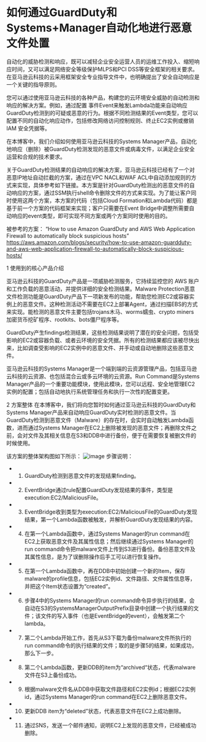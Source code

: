 # 如何通过GuardDuty和Systems+Manager自动化地进行恶意文件处置
自动化的威胁检测和响应，既可以减轻企业安全运营人员的运维工作投入、缩短响应时间，又可以满足网络安全等级保护MLPS和PCI DSS等安全框架的相关要求。在亚马逊云科技的云采用框架安全专业指导文件中，也明确提出了安全自动响应是一个关键的指导原则。

您可以通过使用亚马逊云科技的各种产品，构建您的云环境安全威胁的自动检测和响应的解决方案。例如，通过配置 事件Event来触发Lambda功能来自动响应GuardDuty检测到的可疑或恶意的行为。根据不同检测结果的Event类型，您可以配置不同的自动化响应动作，包括修改网络访问控制规则、终止EC2实例或撤销IAM 安全凭据等。

在本博客中，我们介绍如何使用亚马逊云科技的Systems Manager产品，自动化地响应（删除）被GuardDuty检测发现的恶意文件或病毒文件，以满足企业安全运营和合规的技术要求。

关于GuardDuty检测结果的自动响应的解决方案，亚马逊云科技已经有了一个对恶意IP地址自动拦截的方案，通过在VPC NACL和WAF ACL中自动添加规则的方式来实现，具体参考如下链接。本方案是针对GuardDuty检测出的恶意文件的自动响应的方案，通过SSM执行shell命令删除文件的方式来实现。为了能让客户同时使用这两个方案，本方案的代码（包括Cloud Formation和Lambda代码）都是基于前一个方案的代码框架来实现；客户只需要在Event Bridge中调整所需要自动响应的event类型，即可实现不同方案或两个方案同时使用的目的。

被参考的方案：
“How to use Amazon GuardDuty and AWS Web Application Firewall to automatically block suspicious hosts”
https://aws.amazon.com/blogs/security/how-to-use-amazon-guardduty-and-aws-web-application-firewall-to-automatically-block-suspicious-hosts/


1 使用到的核心产品介绍

亚马逊云科技的GuardDuty产品是一项威胁检测服务，它持续监控您的 AWS 账户和工作负载的恶意活动，并提供详细的安全检测结果。Malware Protection恶意文件检测功能是GuardDuty产品下一项新发布的功能，帮助您检测EC2或容器实例上的恶意文件。这种检测活动不需要在EC2上部署Agent，通过扫描EBS的方式来实现。能检测的恶意文件主要包括trojans木马、worms蠕虫、crypto miners 加密货币挖矿程序、rootkits、bots僵尸程序等。

GuardDuty产生findings检测结果，这些检测结果说明了潜在的安全问题，包括受影响的EC2或容器负载、或者云环境的安全凭据。所有的检测结果都应该被尽快出来，比如调查受影响的EC2实例中的恶意文件、并手动或自动地删除这些恶意文件。

亚马逊云科技的Systems Manager是一个端到端的云资源管理产品，包括亚马逊云科技的云资源、也包括混合云或多云环境的云资源。Run Command是Systems Manager产品的一个重要功能模块，使用此模块，您可以远程、安全地管理EC2实例的配置；包括自动地执行系统管理任务和执行一次性的配置变更。

2 方案整体
在本博客中，我们将向您暂时如何通过亚马逊云科技的GuardDuty和Systems Manager产品来自动响应GuardDuty实时检测的恶意文件。当GuardDuty检测到恶意文件（Malware）的存在时，会实时自动触发Lambda函数，进而通过Systems Manager在EC2上删除被发现的恶意文件；再删除文件之前，会对文件及其相关信息在S3和DDB中进行备份，便于在需要恢复被删文件的时候使用。

该方案的整体架构图如下所示：
![image](https://github.com/HanqingAWS/amazon-guardduty-waf-acl-ssm/assets/39818196/4770a390-41f1-43f1-9e5d-c509b09b3f9d)
步骤说明：
* 1.	GuardDuty检测到恶意文件的发现结果finding。
* 2.	EventBridge通过rule配置GuardDuty发现结果的事件，类型是execution:EC2/MaliciousFile。
* 3.	EventBridge收到类型为execution:EC2/MaliciousFile的GuardDuty发现结果，第一个Lambda函数被触发，并解析GuardDuty发现结果的内容。
* 4.	在第一个Lambda函数中，通过Systems Manager的run command在EC2上获取恶意文件及其属性信息；然后继续通过Systems Manager的run command命令把malware文件上传到S3进行备份。备份恶意文件及其属性信息，是为了误删除操作后手工可以进行恢复操作。
* 5.	在第一个Lambda函数中，再在DDB中初始创建一个新的Item，保存malware的profile信息，包括EC2实例id、文件路径、文件属性信息等，并把这个Item状态设置为“created”。
* 6.	步骤4中的Systems Manager的run command命令异步执行的结果，会自动在S3的SystemsManagerOutputPrefix目录中创建一个执行结果的文件；该文件的写入事件（也是EventBridge的event），会触发第二个lambda。
* 7.	第二个Lambda开始工作，首先从S3下载为备份malware文件所执行的run command命令的执行结果的文件；取的是步骤5的结果，如果成功，那么下一步。
* 8.	第二个Lambda函数，更新DDB的item为“archived“状态，代表malware文件在S3上备份成功。
* 9.	根据malware文件名从DDB中获取文件路径和EC2实例id；根据EC2实例id，通过Systems Manager的run command在EC2上删除恶意文件。
* 10.	更新DDB item为“deleted”状态，代表恶意文件在EC2上成功删除。
* 11.	通过SNS，发送一个邮件通知，说明EC2上发现的恶意文件，已经被成功删除。
